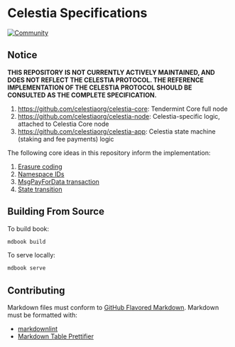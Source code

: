 # Celestia Specifications

[![Community](https://img.shields.io/badge/chat%20on-discord-orange?&logo=discord&logoColor=ffffff&color=7389D8&labelColor=6A7EC2)](https://discord.gg/YsnTPcSfWQ)

## Notice

**THIS REPOSITORY IS NOT CURRENTLY ACTIVELY MAINTAINED, AND DOES NOT REFLECT THE CELESTIA PROTOCOL. THE REFERENCE IMPLEMENTATION OF THE CELESTIA PROTOCOL SHOULD BE CONSULTED AS THE COMPLETE SPECIFICATION.**

1. <https://github.com/celestiaorg/celestia-core>: Tendermint Core full node
1. <https://github.com/celestiaorg/celestia-node>: Celestia-specific logic, attached to Celestia Core node
1. <https://github.com/celestiaorg/celestia-app>: Celestia state machine (staking and fee payments) logic

The following core ideas in this repository inform the implementation:

1. [Erasure coding](./src/specs/data_structures.md#erasure-coding)
2. [Namespace IDs](./src/specs/consensus.md#reserved-namespace-ids)
3. [MsgPayForData transaction](./src/specs/data_structures.md#signedtransactiondatamsgpayfordata)
4. [State transition](./src/specs/consensus.md#blockavailabledatatransactiondata)

## Building From Source

To build book:

```sh
mdbook build
```

To serve locally:

```sh
mdbook serve
```

## Contributing

Markdown files must conform to [GitHub Flavored Markdown](https://github.github.com/gfm/). Markdown must be formatted with:

- [markdownlint](https://github.com/DavidAnson/markdownlint)
- [Markdown Table Prettifier](https://github.com/darkriszty/MarkdownTablePrettify-VSCodeExt)
